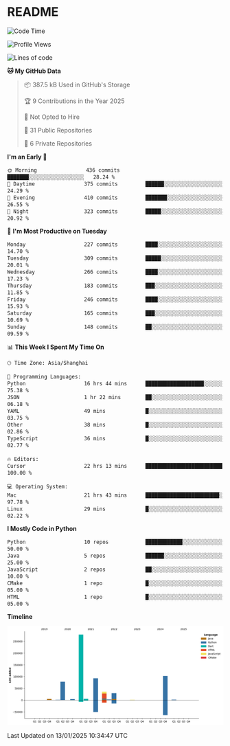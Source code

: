# README

<!--START_SECTION:waka-->
![Code Time](http://img.shields.io/badge/Code%20Time-1%2C172%20hrs%2010%20mins-blue)

![Profile Views](http://img.shields.io/badge/Profile%20Views-0-blue)

![Lines of code](https://img.shields.io/badge/From%20Hello%20World%20I%27ve%20Written-635.0%20thousand%20lines%20of%20code-blue)

**🐱 My GitHub Data** 

> 📦 387.5 kB Used in GitHub's Storage 
 > 
> 🏆 9 Contributions in the Year 2025
 > 
> 🚫 Not Opted to Hire
 > 
> 📜 31 Public Repositories 
 > 
> 🔑 6 Private Repositories 
 > 
**I'm an Early 🐤** 

```text
🌞 Morning                436 commits         ███████░░░░░░░░░░░░░░░░░░   28.24 % 
🌆 Daytime                375 commits         ██████░░░░░░░░░░░░░░░░░░░   24.29 % 
🌃 Evening                410 commits         ███████░░░░░░░░░░░░░░░░░░   26.55 % 
🌙 Night                  323 commits         █████░░░░░░░░░░░░░░░░░░░░   20.92 % 
```
📅 **I'm Most Productive on Tuesday** 

```text
Monday                   227 commits         ████░░░░░░░░░░░░░░░░░░░░░   14.70 % 
Tuesday                  309 commits         █████░░░░░░░░░░░░░░░░░░░░   20.01 % 
Wednesday                266 commits         ████░░░░░░░░░░░░░░░░░░░░░   17.23 % 
Thursday                 183 commits         ███░░░░░░░░░░░░░░░░░░░░░░   11.85 % 
Friday                   246 commits         ████░░░░░░░░░░░░░░░░░░░░░   15.93 % 
Saturday                 165 commits         ███░░░░░░░░░░░░░░░░░░░░░░   10.69 % 
Sunday                   148 commits         ██░░░░░░░░░░░░░░░░░░░░░░░   09.59 % 
```


📊 **This Week I Spent My Time On** 

```text
🕑︎ Time Zone: Asia/Shanghai

💬 Programming Languages: 
Python                   16 hrs 44 mins      ███████████████████░░░░░░   75.38 % 
JSON                     1 hr 22 mins        ██░░░░░░░░░░░░░░░░░░░░░░░   06.18 % 
YAML                     49 mins             █░░░░░░░░░░░░░░░░░░░░░░░░   03.75 % 
Other                    38 mins             █░░░░░░░░░░░░░░░░░░░░░░░░   02.86 % 
TypeScript               36 mins             █░░░░░░░░░░░░░░░░░░░░░░░░   02.77 % 

🔥 Editors: 
Cursor                   22 hrs 13 mins      █████████████████████████   100.00 % 

💻 Operating System: 
Mac                      21 hrs 43 mins      ████████████████████████░   97.78 % 
Linux                    29 mins             █░░░░░░░░░░░░░░░░░░░░░░░░   02.22 % 
```

**I Mostly Code in Python** 

```text
Python                   10 repos            ████████████░░░░░░░░░░░░░   50.00 % 
Java                     5 repos             ██████░░░░░░░░░░░░░░░░░░░   25.00 % 
JavaScript               2 repos             ██░░░░░░░░░░░░░░░░░░░░░░░   10.00 % 
CMake                    1 repo              █░░░░░░░░░░░░░░░░░░░░░░░░   05.00 % 
HTML                     1 repo              █░░░░░░░░░░░░░░░░░░░░░░░░   05.00 % 
```



**Timeline**

![Lines of Code chart](https://raw.githubusercontent.com/XeonHis/XeonHis/main/assets/bar_graph.png)


 Last Updated on 13/01/2025 10:34:47 UTC
<!--END_SECTION:waka-->
